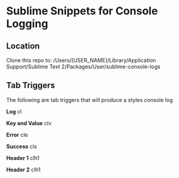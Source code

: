 # Sublime Snippets for Console Logging

## Location
Clone this repo to:
/Users/[USER_NAME]/Library/Application Support/Sublime Text 2/Packages/User/sublime-console-logs

## Tab Triggers
The following are tab triggers that will produce a styles console log

**Log**
cl

**Key and Value**
clv

**Error**
cle

**Success**
cls

**Header 1**
clh1

**Header 2**
clh1
